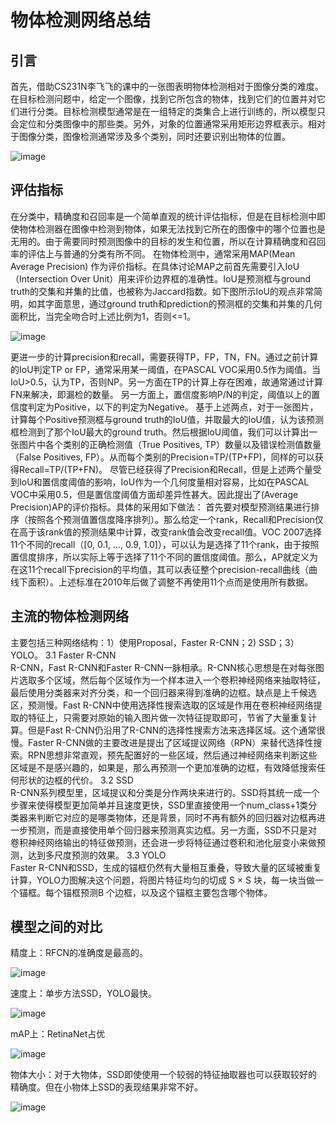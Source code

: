 # 物体检测网络总结
## 引言
首先，借助CS231N李飞飞的课中的一张图表明物体检测相对于图像分类的难度。在目标检测问题中，给定一个图像，找到它所包含的物体，找到它们的位置并对它们进行分类。目标检测模型通常是在一组特定的类集合上进行训练的，所以模型只会定位和分类图像中的那些类。另外，对象的位置通常采用矩形边界框表示。相对于图像分类，图像检测通常涉及多个类别，同时还要识别出物体的位置。

![image](https://user-images.githubusercontent.com/30947306/62823166-d600c380-bbc0-11e9-941c-3263dd820d71.png)

## 评估指标
在分类中，精确度和召回率是一个简单直观的统计评估指标，但是在目标检测中即使物体检测器在图像中检测到物体，如果无法找到它所在的图像中的哪个位置也是无用的。由于需要同时预测图像中的目标的发生和位置，所以在计算精确度和召回率的评估上与普通的分类有所不同。
在物体检测中，通常采用MAP(Mean Average Precision) 作为评价指标。在具体讨论MAP之前首先需要引入IoU（Intersection Over Unit）用来评价边界框的准确性。IoU是预测框与ground truth的交集和并集的比值，也被称为Jaccard指数。如下图所示IoU的观点非常简明，如其字面意思，通过ground truth和prediction的预测框的交集和并集的几何面积比，当完全吻合时上述比例为1，否则<=1。

![image](https://user-images.githubusercontent.com/30947306/62823175-e9139380-bbc0-11e9-8ab2-8c7250f8e309.png)

更进一步的计算precision和recall，需要获得TP，FP，TN，FN。通过之前计算的IoU判定TP or FP，通常采用某一阈值，在PASCAL VOC采用0.5作为阈值。当IoU>0.5，认为TP，否则NP。另一方面在TP的计算上存在困难，故通常通过计算FN来解决，即漏检的数量。
另一方面上，置信度影响P/N的判定，阈值以上的置信度判定为Positive，以下的判定为Negative。
基于上述两点，对于一张图片，计算每个Positive预测框与ground truth的IoU值，并取最大的IoU值，认为该预测框检测到了那个IoU最大的ground truth。然后根据IoU阈值，我们可以计算出一张图片中各个类别的正确检测值（True Positives, TP）数量以及错误检测值数量（False Positives, FP）。从而每个类别的Precision=TP/(TP+FP)，同样的可以获得Recall=TP/(TP+FN)。
尽管已经获得了Precision和Recall，但是上述两个量受到IoU和置信度阈值的影响，IoU作为一个几何度量相对容易，比如在PASCAL VOC中采用0.5，但是置信度阈值方面却差异性甚大。因此提出了(Average Precision)AP的评价指标。具体的采用如下做法：
首先要对模型预测结果进行排序（按照各个预测值置信度降序排列）。那么给定一个rank，Recall和Precision仅在高于该rank值的预测结果中计算，改变rank值会改变recall值。VOC 2007选择11个不同的recall（[0, 0.1, ..., 0.9, 1.0]），可以认为是选择了11个rank，由于按照置信度排序，所以实际上等于选择了11个不同的置信度阈值。那么，AP就定义为在这11个recall下precision的平均值，其可以表征整个precision-recall曲线（曲线下面积）。上述标准在2010年后做了调整不再使用11个点而是使用所有数据。
## 主流的物体检测网络
主要包括三种网络结构：1）使用Proposal，Faster R-CNN；2) SSD；3）YOLO。
3.1 Faster R-CNN<br>
R-CNN，Fast R-CNN和Faster R-CNN一脉相承。R-CNN核心思想是在对每张图片选取多个区域，然后每个区域作为一个样本进入一个卷积神经网络来抽取特征，最后使用分类器来对齐分类，和一个回归器来得到准确的边框。缺点是上千候选区，预测慢。Fast R-CNN中使用选择性搜索选取的区域是作用在卷积神经网络提取的特征上，只需要对原始的输入图片做一次特征提取即可，节省了大量重复计算。但是Fast R-CNN仍沿用了R-CNN的选择性搜索方法来选择区域。这个通常很慢。Faster R-CNN做的主要改进是提出了区域提议网络（RPN）来替代选择性搜索。RPN思想非常直观，预先配置好的一些区域，然后通过神经网络来判断这些区域是不是感兴趣的，如果是，那么再预测一个更加准确的边框，有效降低搜索任何形状的边框的代价。
3.2 SSD<br>
R-CNN系列模型里，区域提议和分类是分作两块来进行的。SSD将其统一成一个步骤来使得模型更加简单并且速度更快，SSD里直接使用一个num_class+1类分类器来判断它对应的是哪类物体，还是背景，同时不再有额外的回归器对边框再进一步预测，而是直接使用单个回归器来预测真实边框。另一方面，SSD不只是对卷积神经网络输出的特征做预测，还会进一步将特征通过卷积和池化层变小来做预测，达到多尺度预测的效果。
3.3 YOLO<br>
Faster R-CNN和SSD，生成的锚框仍然有大量相互重叠，导致大量的区域被重复计算，YOLO力图解决这个问题，将图片特征均匀的切成 S × S 块，每一块当做一个锚框。每个锚框预测B 个边框，以及这个锚框主要包含哪个物体。
## 模型之间的对比
精度上：RFCN的准确度是最高的。

![image](https://user-images.githubusercontent.com/30947306/62823191-16f8d800-bbc1-11e9-8b11-733172d05725.png)

速度上：单步方法SSD，YOLO最快。

![image](https://user-images.githubusercontent.com/30947306/62823193-195b3200-bbc1-11e9-8786-4d270f0465bd.png)
 
mAP上：RetinaNet占优

![image](https://user-images.githubusercontent.com/30947306/62823194-1d874f80-bbc1-11e9-9a99-11dbe04d8483.png)

物体大小：对于大物体，SSD即使使用一个较弱的特征抽取器也可以获取较好的精确度。但在小物体上SSD的表现结果非常不好。

![image](https://user-images.githubusercontent.com/30947306/62823195-211ad680-bbc1-11e9-9757-c8f7f3a5ec54.png)
 
